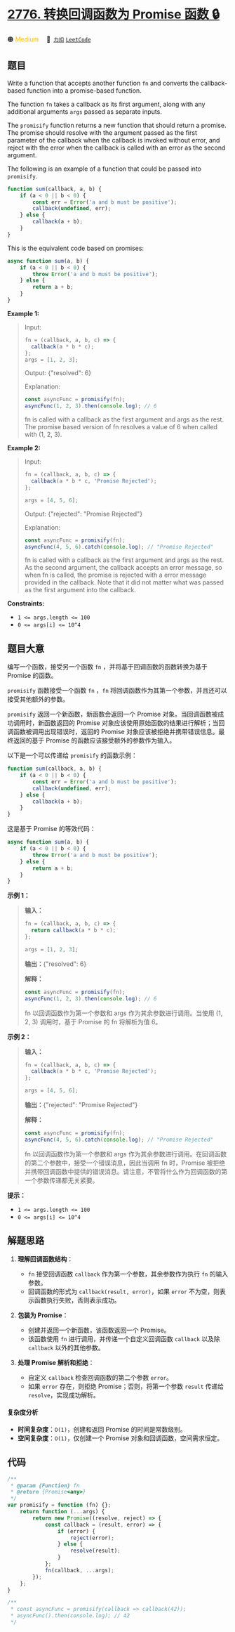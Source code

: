 # [2776. 转换回调函数为 Promise 函数 🔒](https://2xiao.github.io/leetcode-js/problem/2776.html)

🟠 <font color=#ffb800>Medium</font>&emsp; 🔗&ensp;[`力扣`](https://leetcode.cn/problems/convert-callback-based-function-to-promise-based-function) [`LeetCode`](https://leetcode.com/problems/convert-callback-based-function-to-promise-based-function)

## 题目

Write a function that accepts another function `fn` and converts the callback-
based function into a promise-based function.

The function `fn` takes a callback as its first argument, along with any
additional arguments `args` passed as separate inputs.

The `promisify` function returns a new function that should return a promise.
The promise should resolve with the argument passed as the first parameter of
the callback when the callback is invoked without error, and reject with the
error when the callback is called with an error as the second argument.

The following is an example of a function that could be passed into
`promisify`.

```js
function sum(callback, a, b) {
	if (a < 0 || b < 0) {
		const err = Error('a and b must be positive');
		callback(undefined, err);
	} else {
		callback(a + b);
	}
}
```

This is the equivalent code based on promises:

```js
async function sum(a, b) {
	if (a < 0 || b < 0) {
		throw Error('a and b must be positive');
	} else {
		return a + b;
	}
}
```

**Example 1:**

> Input:
>
> ```js
> fn = (callback, a, b, c) => {
> 	callback(a * b * c);
> };
> args = [1, 2, 3];
> ```
>
> Output: {"resolved": 6}
>
> Explanation:
>
> ```js
> const asyncFunc = promisify(fn);
> asyncFunc(1, 2, 3).then(console.log); // 6
> ```
>
> fn is called with a callback as the first argument and args as the rest. The promise based version of fn resolves a value of 6 when called with (1, 2, 3).

**Example 2:**

> Input:
>
> ```js
> fn = (callback, a, b, c) => {
> 	callback(a * b * c, 'Promise Rejected');
> };
>
> args = [4, 5, 6];
> ```
>
> Output: {"rejected": "Promise Rejected"}
>
> Explanation:
>
> ```js
> const asyncFunc = promisify(fn);
> asyncFunc(4, 5, 6).catch(console.log); // "Promise Rejected"
> ```
>
> fn is called with a callback as the first argument and args as the rest. As the second argument, the callback accepts an error message, so when fn is called, the promise is rejected with a error message provided in the callback. Note that it did not matter what was passed as the first argument into the callback.

**Constraints:**

- `1 <= args.length <= 100`
- `0 <= args[i] <= 10^4`

## 题目大意

编写一个函数，接受另一个函数 `fn` ，并将基于回调函数的函数转换为基于 Promise 的函数。

`promisify` 函数接受一个函数 `fn` ，`fn` 将回调函数作为其第一个参数，并且还可以接受其他额外的参数。

`promisify` 返回一个新函数，新函数会返回一个 Promise 对象。当回调函数被成功调用时，新函数返回的 Promise
对象应该使用原始函数的结果进行解析；当回调函数被调用出现错误时，返回的 Promise 对象应该被拒绝并携带错误信息。最终返回的基于 Promise
的函数应该接受额外的参数作为输入。

以下是一个可以传递给 `promisify` 的函数示例：

```js
function sum(callback, a, b) {
	if (a < 0 || b < 0) {
		const err = Error('a and b must be positive');
		callback(undefined, err);
	} else {
		callback(a + b);
	}
}
```

这是基于 Promise 的等效代码：

```js
async function sum(a, b) {
	if (a < 0 || b < 0) {
		throw Error('a and b must be positive');
	} else {
		return a + b;
	}
}
```

**示例 1：**

> **输入：**
>
> ```js
> fn = (callback, a, b, c) => {
> 	return callback(a * b * c);
> };
>
> args = [1, 2, 3];
> ```
>
> **输出：**{"resolved": 6}
>
> **解释：**
>
> ```js
> const asyncFunc = promisify(fn);
> asyncFunc(1, 2, 3).then(console.log); // 6
> ```
>
> fn 以回调函数作为第一个参数和 args 作为其余参数进行调用。当使用 (1, 2, 3) 调用时，基于 Promise 的 fn 将解析为值 6。

**示例 2：**

> **输入：**
>
> ```js
> fn = (callback, a, b, c) => {
> 	callback(a * b * c, 'Promise Rejected');
> };
>
> args = [4, 5, 6];
> ```
>
> **输出：**{"rejected": "Promise Rejected"}
>
> **解释：**
>
> ```js
> const asyncFunc = promisify(fn);
> asyncFunc(4, 5, 6).catch(console.log); // "Promise Rejected"
> ```
>
> fn 以回调函数作为第一个参数和 args 作为其余参数进行调用。在回调函数的第二个参数中，接受一个错误消息，因此当调用 fn 时，Promise 被拒绝并携带回调函数中提供的错误消息。请注意，不管将什么作为回调函数的第一个参数传递都无关紧要。

**提示：**

- `1 <= args.length <= 100`
- `0 <= args[i] <= 10^4`

## 解题思路

1. **理解回调函数结构**：

   - `fn` 接受回调函数 `callback` 作为第一个参数，其余参数作为执行 `fn` 的输入参数。
   - 回调函数的形式为 `callback(result, error)`，如果 `error` 不为空，则表示函数执行失败，否则表示成功。

2. **包装为 Promise**：

   - 创建并返回一个新函数，该函数返回一个 Promise。
   - 该函数使用 `fn` 进行调用，并传递一个自定义回调函数 `callback` 以及除 `callback` 以外的其他参数。

3. **处理 Promise 解析和拒绝**：

   - 自定义 `callback` 检查回调函数的第二个参数 `error`。
   - 如果 `error` 存在，则拒绝 Promise；否则，将第一个参数 `result` 传递给 `resolve`，实现成功解析。

#### 复杂度分析

- **时间复杂度**：`O(1)`，创建和返回 Promise 的时间是常数级别。
- **空间复杂度**：`O(1)`，仅创建一个 Promise 对象和回调函数，空间需求恒定。

## 代码

```javascript
/**
 * @param {Function} fn
 * @return {Promise<any>}
 */
var promisify = function (fn) {};
	return function (...args) {
		return new Promise((resolve, reject) => {
			const callback = (result, error) => {
				if (error) {
					reject(error);
				} else {
					resolve(result);
				}
			};
			fn(callback, ...args);
		});
	};
}

/**
 * const asyncFunc = promisify(callback => callback(42));
 * asyncFunc().then(console.log); // 42
 */
```
